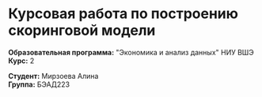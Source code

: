 # Курсовая работа по построению скоринговой модели

**Образовательная программа:** "Экономика и анализ данных"  НИУ ВШЭ
**Курс:** 2  

**Студент:** Мирзоева Алина  
**Группа:** БЭАД223  

